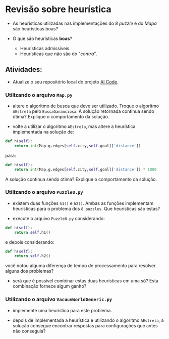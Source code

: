 # Revisão sobre heurística

* As heurísticas utilizadas nas implementações do *8 puzzle* e do *Mapa* são heurísticas boas? 

* O que são heurísticas **boas**? 

    * Heurísticas admissíveis.
    * Heurísticas que não são do "*contra*". 

## Atividades: 

* Atualize o seu repositório local do projeto [AI Code](https://github.com/Insper/ai_code).

### Utilizando o arquivo `Map.py` 

* altere o algoritmo de busca que deve ser utilizado. Troque o algoritmo `AEstrela` pelo `BuscaGananciosa`. A solução retornada continua sendo ótima? Explique o comportamento da solução. 

* volte a utilizar o algoritmo `AEstrela`, mas altere a heurística implementada na solução de: 

```python
def h(self):
    return int(Map.g.edges[self.city,self.goal]['distance'])
```

para: 

```python
def h(self):
    return int(Map.g.edges[self.city,self.goal]['distance']) * 1000
```

A solução continua sendo ótima? Explique o comportamento da solução. 


### Utilizando o arquivo `Puzzle8.py`

* existem duas funções `h1()` e `h2()`. Ambas as funções implementam heurísticas para o problema dos `8 puzzles`. Que heurísticas são estas? 

* execute o arquivo `Puzzle8.py` considerando: 

```python
def h(self):
    return self.h1()
```

e depois considerando:

```python
def h(self):
    return self.h2()
```

você notou alguma diferença de tempo de processamento para resolver alguns dos problemas? 

* será que é possível combinar estas duas heurísticas em uma só? Esta combinação fornece algum ganho? 

### Utilizando o arquivo `VacuumWorldGeneric.py`

* implemente uma heurística para este problema. 

* depois de implementada a heurística e utilizando o algoritmo `AEstrela`, a solução consegue encontrar respostas para configurações que antes não conseguia? 


